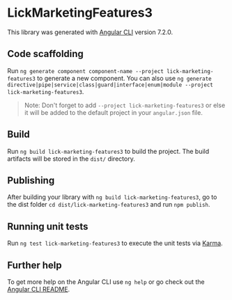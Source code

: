 # LickMarketingFeatures3

This library was generated with [Angular CLI](https://github.com/angular/angular-cli) version 7.2.0.

## Code scaffolding

Run `ng generate component component-name --project lick-marketing-features3` to generate a new component. You can also use `ng generate directive|pipe|service|class|guard|interface|enum|module --project lick-marketing-features3`.
> Note: Don't forget to add `--project lick-marketing-features3` or else it will be added to the default project in your `angular.json` file. 

## Build

Run `ng build lick-marketing-features3` to build the project. The build artifacts will be stored in the `dist/` directory.

## Publishing

After building your library with `ng build lick-marketing-features3`, go to the dist folder `cd dist/lick-marketing-features3` and run `npm publish`.

## Running unit tests

Run `ng test lick-marketing-features3` to execute the unit tests via [Karma](https://karma-runner.github.io).

## Further help

To get more help on the Angular CLI use `ng help` or go check out the [Angular CLI README](https://github.com/angular/angular-cli/blob/master/README.md).

